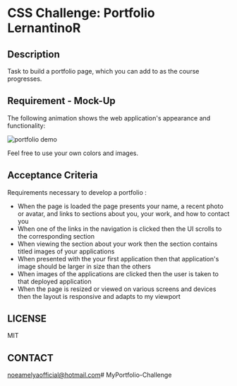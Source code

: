 # CSS Challenge: Portfolio LernantinoR

## Description

Task to build a portfolio page, which you can add to as the course progresses. 

## Requirement - Mock-Up

The following animation shows the web application's appearance and functionality:

![portfolio demo](./images/01-css-challenge-demo.gif)

Feel free to use your own colors and images.

## Acceptance Criteria

Requirements necessary to develop a portfolio :

* When the page is loaded the page presents your name, a recent photo or avatar, and links to sections about you, your work, and how to contact you
* When one of the links in the navigation is clicked then the UI scrolls to the corresponding section
* When viewing the section about your work then the section contains titled images of your applications
* When presented with the your first application then that application's image should be larger in size than the others
* When images of the applications are clicked then the user is taken to that deployed application
* When the page is resized or viewed on various screens and devices then the layout is responsive and adapts to my viewport


## LICENSE

MIT

## CONTACT

noeamelyaofficial@hotmail.com# MyPortfolio-Challenge
